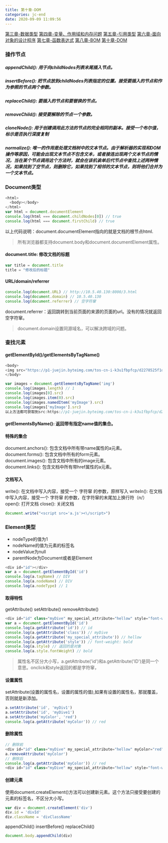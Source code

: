 ```yaml
---
title: 第十章-DOM
categories: jc-end
date: 2020-09-09 11:09:56
---
```

[第三章-数据类型](http://shuy.cc/2020/07/12/typeOf/)
[第四章-变量、作用域和内存问题](http://shuy.cc/2020/08/13/instance/)
[第五章-引用类型](http://shuy.cc/2020/08/03/object)
[第六章-面向对象的设计程序](http://shuy.cc/2020/08/04/%E7%BA%A2%E7%9A%AE%E4%B9%A6%E7%AC%AC%E5%85%AD%E7%AB%A0-%E9%9D%A2%E5%90%91%E5%AF%B9%E8%B1%A1%E7%9A%84%E8%AE%BE%E8%AE%A1%E7%A8%8B%E5%BA%8F/)
[第七章-函数表达式](http://shuy.cc/2020/08/28/%E7%BA%A2%E7%9A%AE%E4%B9%A6%E7%AC%AC%E4%B8%83%E7%AB%A0-%E5%87%BD%E6%95%B0%E8%A1%A8%E8%BE%BE%E5%BC%8F/)
[第八章-BOM](http://shuy.cc/2020/09/03/%E7%BA%A2%E7%9A%AE%E4%B9%A6%E7%AC%AC%E5%85%AB%E7%AB%A0-BOM/)
[第十章-DOM](http://shuy.cc/2020/09/09/%E7%BA%A2%E7%9A%AE%E4%B9%A6%E7%AC%AC%E5%8D%81%E7%AB%A0-DOM/)
<!-- more -->
### 操作节点
##### appendChild(): 用于向childNodes列表末尾插入节点。
##### insertBefore(): 把节点放到childNodes列表指定的位置。接受要插入的节点和作为参照的节点两个参数。
##### replaceChild(): 要插入的节点和要替换的节点。
##### removeChild(): 接受要解除的节点一个参数。
##### cloneNode(): 用于创建调用此方法的节点的完全相同的副本。接受一个布尔值，标示是否执行深度复制
##### normalize(): 唯一的作用是处理文档树中的文本节点。由于解析器的实现和DOM操作等原因，可能会出现文本节点不包含文本，或者接连出现两个文本节点的情况，当在某个节点调用这个方法时，就会在该机诶单后代节点中查找上述两种情况，如果找到了空节点，则删除它，如果找到了相邻的文本节点，则将他们合并为一个文本节点。
### Document类型
```javascript
<html>
  <body></body>
</html>
var html = document.documentElement
console.log(html === document.childNodes[0]) // true
console.log(html === document.firstChild) // true
```
以上代码说明：document.documentElement指向的就是文档的根节点html.

> 所有浏览器都支持document.body和document.documentElement属性。

#### document.title: 修改文档的标题
```javascript
var title = document.title
title = "修改后的标题"
```
#### URL/domain/referrer
```javascript
console.log(document.URL) // http://10.5.40.130:8000/3.html
console.log(document.domain) // 10.5.40.130
console.log(document.referrer) // 空字符窜
```
document.referrer：返回跳转到当前页面的来源的页面的url。没有的情况就返回空字符窜。

> document.domain设置同源域名，可以解决跨域的问题。

### 查找元素
#### getElementById()/getElementsByTagName()
```javascript
<body>
<img src="https://p1-juejin.byteimg.com/tos-cn-i-k3u1fbpfcp/d2278525f1db4bebb3da97aa3c9cbe26~tplv-k3u1fbpfcp-zoom-1.image" name="myImage" id="myIdImage">
</body>

var images = document.getElementsByTagName('img')
console.log(images.length) // 1
console.log(images[0].src) 
console.log(images.item(0).src) 
console.log(images.namedItem('myImage').src)
console.log(images['myImage'].src)
以上方法都可获取到src:https://p1-juejin.byteimg.com/tos-cn-i-k3u1fbpfcp/d2278525f1db4bebb3da97aa3c9cbe26~tplv-k3u1fbpfcp-zoom-1.image
```
#### getElementsByName(): 返回带有指定name值的集合。
#### 特殊的集合
document.anchors(): 包含文档中所有带name属性的a元素。   
document.forms(): 包含文档中所有的form元素。   
document.images(): 包含文档中所有的image元素。   
document.links(): 包含文档中所有带href属性的a元素。   
#### 文档写入
write(): 在文档中写入内容，接受一个 字符窜 的参数，原样写入
writeIn(): 在文档中写入内容，接受一个 字符窜 的参数，在字符窜的末尾加上换行符（n/）
open(): 打开文档
close(): 关闭文档
```javascript
document.write("<script src='a.js'><\/script>")
```
### Element类型
+ nodeType的值为1
+ nodeName的值为元素的标签名
+ nodeValue为null
+ parentNode为Document或者是Element
```javascript
<div id="id"></div>
var a = document.getElementById('id')
console.log(a.tagName) // DIV
console.log(a.nodeName) // DIV
console.log(a.nodeType) // 1
```
#### 取得特性
getAttribute()
setAttribute()
removeAttribute()
```javascript
<div id="id" class="myDive" my_special_attribute="hellow" style="font-weight: bold">aaa</div>
var a = document.getElementById('id')
console.log(a.getAttribute('id')) // id
console.log(a.getAttribute('class')) // myDive
console.log(a.getAttribute('my_special_attribute')) // hellow
console.log(a.getAttribute('style')) // font-weight: bold
console.log(a.style) // 返回的是对象
console.log(a.style.fontWeight) // bold
```
> 属性名不区分大小写，a.getAttribute('id')和a.getAttribute('ID')是同一个意思。onclick和style返回的都是字符窜，

#### 设置属性
setAttribute(设置的属性名，设置的属性的值),如果有设置的属性名，那就覆盖，否则就是新添加。
```javascript
a.setAttribute('id', 'myDiv1')
a.setAttribute('id', 'myDive1')
a.setAttribute('myColor', 'red')
console.log(a.getAttribute('myColor')) // red
```
#### 删除属性
```javascript
// 删除前
<div id="id" class="myDive" my_special_attribute="hellow" myColor="red" style="font-weight: bold">aaa</div>
a.removeAttribute('myColor')
// 删除后
console.log(a.getAttribute('myColor')) // red
<div id="id" class="myDive" my_special_attribute="hellow" style="font-weight: bold">aaa</div>
```
#### 创建元素
使用document.createElement()方法可以创建新元素。这个方法只接受要创建的元素的标签名，不区分大小写。
```javascript
var div = document.createElement('div')
div.id = 'divId'
div.className = 'divClassName'
```
appendChild()
insertBefore()
replaceChild()
```javascript
document.body.appendChild(div)
```
